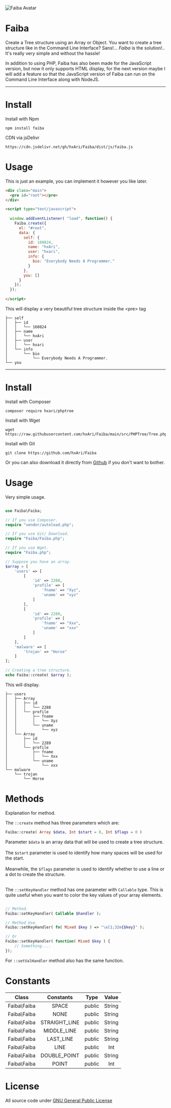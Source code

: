 
![Faiba Avatar](https://raw.githubusercontent.com/hxAri/hxAri.github.io/main/dist/img/avatar/31sJ3mJPD9xDc.png)

# Faiba
Create a Tree structure using an Array or Object.
You want to create a tree structure like in the Command Line Interface?
Sans!... *Faiba* is the solution!.. It's really very simple and without the hassle!

In addition to using PHP, Faiba has also been made for the JavaScript version,
but now it only supports HTML display, for the next version maybe I will add a feature
so that the JavaScript version of Faiba can run on the Command Line Interface along with NodeJS.

<hr />

# Install
Install with Npm
```
npm install faiba
```
CDN via jsDelivr
```
https://cdn.jsdelivr.net/gh/hxAri/Faiba/dist/js/faiba.js
```

# Usage
This is just an example, you can implement it however you like later.
```html
<div class="main">
  <pre id="root"></pre>
</div>

<script type="text/javascript">
  
  window.addEventListener( "load", function() {
    Faiba.create({
      el: "#root",
      data: {
        self: {
          id: 160824,
          name: "hxAri",
          user: "hxari",
          info: {
            bio: "Everybody Needs A Programmer."
          }
        },
        you: []
      }
    });
  });
  
</script>
```
This will display a very beautiful tree structure inside the &lt;pre&gt; tag
```
├── self
│   ├── id
│   │   └── 160824
│   ├── name
│   │   └── hxAri
│   ├── user
│   │   └── hxari
│   └── info
│       └── bio
│           └── Everybody Needs A Programmer.
└── you
```

<hr />

# Install
Install with Composer
```
composer require hxari/phptree
```
Install with Wget
```
wget https://raw.githubusercontent.com/hxAri/Faiba/main/src/PHPTree/Tree.php
```
Install with Git
```
git clone https://github.com/hxAri/Faiba
```

Or you can also download it directly from [Github](https://github.com/hxAri/PHPTree/archive/refs/heads/main.zip) if you don't want to bother.

# Usage
Very simple usage.
```php

use Faiba\Faiba;

// If you use Composer.
require "vendor/autoload.php";

// If you use Git/ Download.
require "Faiba/Faiba.php";

// If you use Wget.
require "Faiba.php";

// Suppose you have an array.
$array = [
    'users' => [
        [
            'id' => 2288,
            'profile' => [
                'fname' => "Xyz",
                'uname' => "xyz"
            ]
        ],
        [
            'id' => 2289,
            'profile' => [
                'fname' => "Xxx",
                'uname' => "xxx"
            ]
        ]
    ],
    'malware' => [
        'trojan' => "Horse"
    ]
];

// Creating a tree structure.
echo Faiba::create( $array );
```
This will display.
```
├── users
│   ├── Array
│   │   ├── id
│   │   │   └── 2288
│   │   └── profile
│   │       ├── fname
│   │       │   └── Xyz
│   │       └── uname
│   │           └── xyz
│   └── Array
│       ├── id
│       │   └── 2289
│       └── profile
│           ├── fname
│           │   └── Xxx
│           └── uname
│               └── xxx
└── malware
    └── trojan
        └── Horse
```

# Methods
Explanation for method.<br/>

The `::create` method has three parameters which are:
```php
Faiba::create( Array $data, Int $start = 0, Int $flags = 0 )
```
Parameter `$data` is an array data that will be used to create a tree structure.<br/><br/>
The `$start` parameter is used to identify how many spaces will be used for the start.<br/><br/>
Meanwhile, the `$flags` parameter is used to identify whether to use a line or a dot to create the structure.<br/><br/>

The `::setKeyHandler` method has one parameter with `Callable` type.
This is quite useful when you want to color the key values ​​of your array elements.
```php

// Method.
Faiba::setKeyHandler( Callable $handler );

// Method Use.
Faiba::setKeyHandler( fn( Mixed $key ) => "\e[1;32m{$key}" );

// Or
Faiba::setKeyHandler( function( Mixed $key ) {
    // Something....
});
```
For `::setValHandler` method also has the same function.

# Constants
**Class**|**Constants**|**Type**|**Value**
:-----:|:-----:|:-----:|:-----:
Faiba\Faiba|SPACE|public|String
Faiba\Faiba|NONE|public|String
Faiba\Faiba|STRAIGHT_LINE|public|String
Faiba\Faiba|MIDDLE_LINE|public|String
Faiba\Faiba|LAST_LINE|public|String
Faiba\Faiba|LINE|public|Int
Faiba\Faiba|DOUBLE_POINT|public|String
Faiba\Faiba|POINT|public|Int


# License
All source code under [GNU General Public License](https://github.com/hxAri/Faiba/blob/main/LICENSE)
